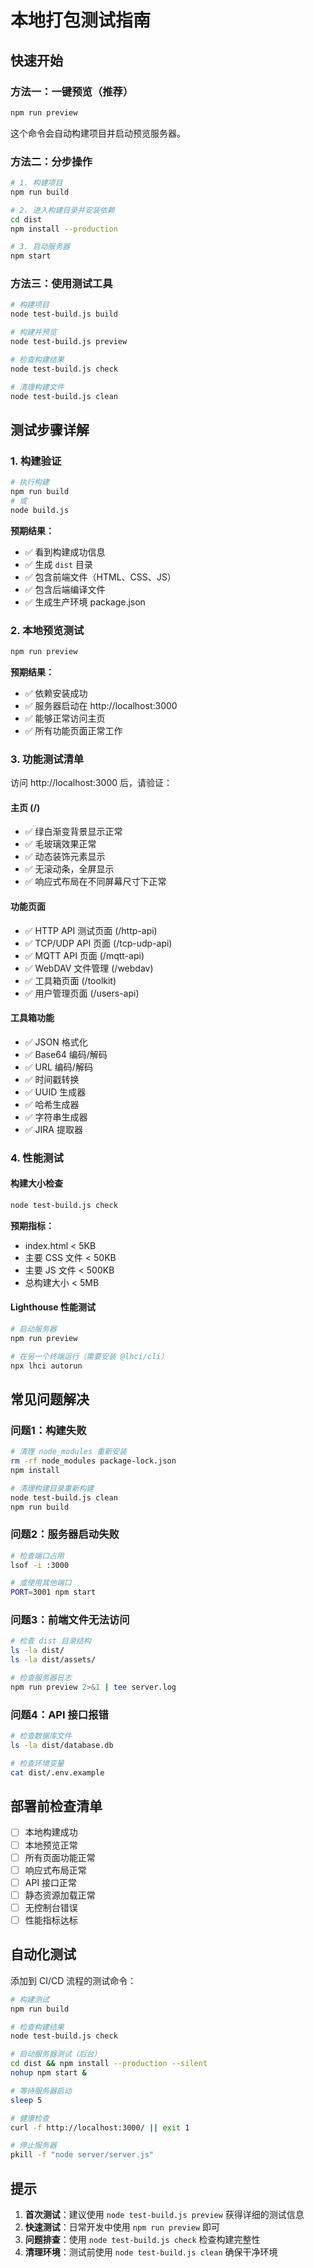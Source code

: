 # 本地打包测试指南

## 快速开始

### 方法一：一键预览（推荐）
```bash
npm run preview
```
这个命令会自动构建项目并启动预览服务器。

### 方法二：分步操作
```bash
# 1. 构建项目
npm run build

# 2. 进入构建目录并安装依赖
cd dist
npm install --production

# 3. 启动服务器
npm start
```

### 方法三：使用测试工具
```bash
# 构建项目
node test-build.js build

# 构建并预览
node test-build.js preview

# 检查构建结果
node test-build.js check

# 清理构建文件
node test-build.js clean
```

## 测试步骤详解

### 1. 构建验证
```bash
# 执行构建
npm run build
# 或
node build.js
```

**预期结果：**
- ✅ 看到构建成功信息
- ✅ 生成 `dist` 目录
- ✅ 包含前端文件（HTML、CSS、JS）
- ✅ 包含后端编译文件
- ✅ 生成生产环境 package.json

### 2. 本地预览测试
```bash
npm run preview
```

**预期结果：**
- ✅ 依赖安装成功
- ✅ 服务器启动在 http://localhost:3000
- ✅ 能够正常访问主页
- ✅ 所有功能页面正常工作

### 3. 功能测试清单

访问 http://localhost:3000 后，请验证：

#### 主页 (/)
- ✅ 绿白渐变背景显示正常
- ✅ 毛玻璃效果正常
- ✅ 动态装饰元素显示
- ✅ 无滚动条，全屏显示
- ✅ 响应式布局在不同屏幕尺寸下正常

#### 功能页面
- ✅ HTTP API 测试页面 (/http-api)
- ✅ TCP/UDP API 页面 (/tcp-udp-api)
- ✅ MQTT API 页面 (/mqtt-api)
- ✅ WebDAV 文件管理 (/webdav)
- ✅ 工具箱页面 (/toolkit)
- ✅ 用户管理页面 (/users-api)

#### 工具箱功能
- ✅ JSON 格式化
- ✅ Base64 编码/解码
- ✅ URL 编码/解码
- ✅ 时间戳转换
- ✅ UUID 生成器
- ✅ 哈希生成器
- ✅ 字符串生成器
- ✅ JIRA 提取器

### 4. 性能测试

#### 构建大小检查
```bash
node test-build.js check
```

**预期指标：**
- index.html < 5KB
- 主要 CSS 文件 < 50KB
- 主要 JS 文件 < 500KB
- 总构建大小 < 5MB

#### Lighthouse 性能测试
```bash
# 启动服务器
npm run preview

# 在另一个终端运行（需要安装 @lhci/cli）
npx lhci autorun
```

## 常见问题解决

### 问题1：构建失败
```bash
# 清理 node_modules 重新安装
rm -rf node_modules package-lock.json
npm install

# 清理构建目录重新构建
node test-build.js clean
npm run build
```

### 问题2：服务器启动失败
```bash
# 检查端口占用
lsof -i :3000

# 或使用其他端口
PORT=3001 npm start
```

### 问题3：前端文件无法访问
```bash
# 检查 dist 目录结构
ls -la dist/
ls -la dist/assets/

# 检查服务器日志
npm run preview 2>&1 | tee server.log
```

### 问题4：API 接口报错
```bash
# 检查数据库文件
ls -la dist/database.db

# 检查环境变量
cat dist/.env.example
```

## 部署前检查清单

- [ ] 本地构建成功
- [ ] 本地预览正常
- [ ] 所有页面功能正常
- [ ] 响应式布局正常
- [ ] API 接口正常
- [ ] 静态资源加载正常
- [ ] 无控制台错误
- [ ] 性能指标达标

## 自动化测试

添加到 CI/CD 流程的测试命令：

```bash
# 构建测试
npm run build

# 检查构建结果
node test-build.js check

# 启动服务器测试（后台）
cd dist && npm install --production --silent
nohup npm start &

# 等待服务器启动
sleep 5

# 健康检查
curl -f http://localhost:3000/ || exit 1

# 停止服务器
pkill -f "node server/server.js"
```

## 提示

1. **首次测试**：建议使用 `node test-build.js preview` 获得详细的测试信息
2. **快速测试**：日常开发中使用 `npm run preview` 即可
3. **问题排查**：使用 `node test-build.js check` 检查构建完整性
4. **清理环境**：测试前使用 `node test-build.js clean` 确保干净环境
